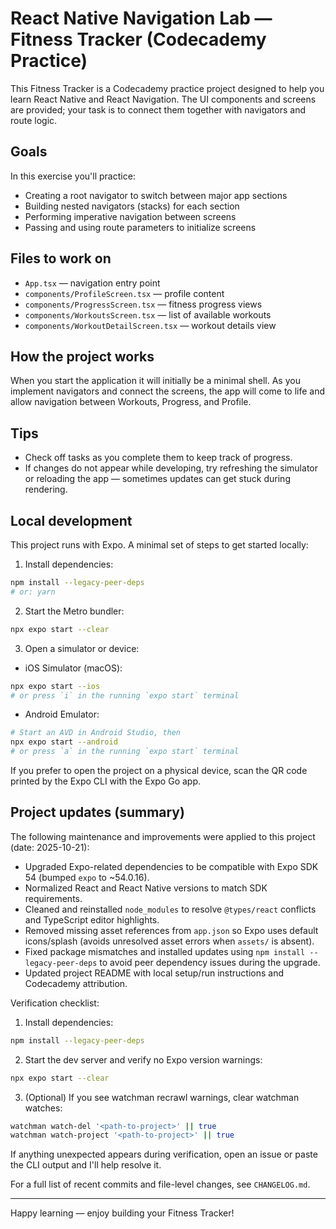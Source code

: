 # React Native Navigation Lab — Fitness Tracker (Codecademy Practice)

This Fitness Tracker is a Codecademy practice project designed to help you learn React Native and React Navigation. The UI components and screens are provided; your task is to connect them together with navigators and route logic.

## Goals

In this exercise you'll practice:

- Creating a root navigator to switch between major app sections
- Building nested navigators (stacks) for each section
- Performing imperative navigation between screens
- Passing and using route parameters to initialize screens

## Files to work on

- `App.tsx` — navigation entry point
- `components/ProfileScreen.tsx` — profile content
- `components/ProgressScreen.tsx` — fitness progress views
- `components/WorkoutsScreen.tsx` — list of available workouts
- `components/WorkoutDetailScreen.tsx` — workout details view

## How the project works

When you start the application it will initially be a minimal shell. As you implement navigators and connect the screens, the app will come to life and allow navigation between Workouts, Progress, and Profile.

## Tips

- Check off tasks as you complete them to keep track of progress.
- If changes do not appear while developing, try refreshing the simulator or reloading the app — sometimes updates can get stuck during rendering.

## Local development

This project runs with Expo. A minimal set of steps to get started locally:

1. Install dependencies:

```bash
npm install --legacy-peer-deps
# or: yarn
```

2. Start the Metro bundler:

```bash
npx expo start --clear
```

3. Open a simulator or device:

- iOS Simulator (macOS):

```bash
npx expo start --ios
# or press `i` in the running `expo start` terminal
```

- Android Emulator:

```bash
# Start an AVD in Android Studio, then
npx expo start --android
# or press `a` in the running `expo start` terminal
```

If you prefer to open the project on a physical device, scan the QR code printed by the Expo CLI with the Expo Go app.

## Project updates (summary)

The following maintenance and improvements were applied to this project (date: 2025-10-21):

- Upgraded Expo-related dependencies to be compatible with Expo SDK 54 (bumped `expo` to ~54.0.16).
- Normalized React and React Native versions to match SDK requirements.
- Cleaned and reinstalled `node_modules` to resolve `@types/react` conflicts and TypeScript editor highlights.
- Removed missing asset references from `app.json` so Expo uses default icons/splash (avoids unresolved asset errors when `assets/` is absent).
- Fixed package mismatches and installed updates using `npm install --legacy-peer-deps` to avoid peer dependency issues during the upgrade.
- Updated project README with local setup/run instructions and Codecademy attribution.

Verification checklist:

1. Install dependencies:

```bash
npm install --legacy-peer-deps
```

2. Start the dev server and verify no Expo version warnings:

```bash
npx expo start --clear
```

3. (Optional) If you see watchman recrawl warnings, clear watchman watches:

```bash
watchman watch-del '<path-to-project>' || true
watchman watch-project '<path-to-project>' || true
```

If anything unexpected appears during verification, open an issue or paste the CLI output and I'll help resolve it.

For a full list of recent commits and file-level changes, see `CHANGELOG.md`.

---

Happy learning — enjoy building your Fitness Tracker!